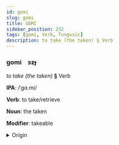 ```yaml
---
id: gomi
slug: gomi
title: GOMİ
sidebar_position: 232
tags: [gomi, Verb, Tungusic]
description: to take (the taken) § Verb
---
```


### gomi&emsp;<span kind="abugida">ꜿƶɟ</span>

*to take (the taken)* **§** Verb

**IPA**: /ˈgɑ.mi/

**Verb**: to take/retrieve

**Noun**: the taken

**Modifier**: takeable

<details>
    <summary>Origin</summary>
    Evenki гамӣ gamī /ɡamiː/<br/>
    <em>Tungusic Language Family</em>
</details>